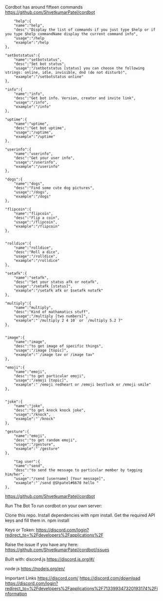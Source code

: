 
Cordbot has around fifteen commands
     https://github.com/ShvetkumarPatel/cordbot

        "help":{
        "name":"help",
        "desc":"Display the list of commands if you just type $help or if you type $help commandName display the current command info",
        "usage":"/help
        "example":"/help 
    },

    "setbotstatus":{
        "name":"setbotstatus",
        "desc":"Set bot status",
        "usage":"/setbotstatus [status] you can choose the following strings: online, idle, invisible, dnd (do not disturb)",
        "example":"/setbotstatus online"
    },

    "info":{
        "name":"info",
        "desc":"Get bot info. Version, creator and invite link",
        "usage":"/info",
        "example":"/info"
    },

    "uptime":{
        "name":"uptime",
        "desc":"Get bot uptime",
        "usage":"/uptime",
        "example":"/uptime"
    },

    "userinfo":{
        "name":"userinfo",
        "desc":"Get your user info",
        "usage":"/userinfo",
        "example":"/userinfo"
    },

    "dogs":{
        "name":"dogs",
        "desc":"Find some cute dog pictures",
        "usage":"/dogs",
        "example":"/dogs"
    },

    "flipcoin":{
        "name":"flipcoin",
        "desc":"Flip a coin",
        "usage":"/flipcoin",
        "example":"/flipcoin"
    },


    "rolldice":{
        "name":"rolldice",
        "desc":"Roll a dice",
        "usage":"/rolldice",
        "example":"/rolldice"
    },

    "setafk":{
        "name":"setafk",
        "desc":"Set your status afk or notafk",
        "usage":"/setafk [status]",
        "example":"/setafk afk or $setafk notafk"
    },

    "multiply":{
        "name":"multiply",
        "desc":"Kind of mathamatics stuff",
        "usage":"/multiply [two numbers]",
        "example":"`/multiply 2 4 10` or `/multiply 5.2 7"
    },

    
    "image":{
        "name":"image",
        "desc":"to get image of specific things",
        "usage":"/image [topic]",
        "example":"`/image tav or /image tav"
    },

    "emoji":{
        "name":"emoji",
        "desc":"to get particular emoji",
        "usage":"/emoji [topic]",
        "example":"`/emoji redheart or /emoji bestluck or /emoji smile"
    },


    "joke":{
        "name":"joke",
        "desc":"to get knock knock joke",
        "usage":"/knock",
        "example":"`/knock"
    },

    "gesture":{
        "name":"emoji",
        "desc":"to get random emoji",
        "usage":"/gesture",
        "example":"`/gesture"
    },

        "tag user":{
        "name":"send",
        "desc":"to send the message to particular member by tagging him/her",
        "usage":"/send [username] [Your message]",
        "example":"`/send @Shpatel#6678 hello "
    },

https://github.com/ShvetkumarPatel/cordbot

Run The Bot
To run cordbot on your own server:

Clone this repo.
Install dependencies with npm install.
Get the required API keys and fill them in.
npm install

Keys or Token:
https://discord.com/login?redirect_to=%2Fdevelopers%2Fapplications%2F

Raise the issue if you have any here:
https://github.com/ShvetkumarPatel/cordbot/issues


Built with:
discord.js https://discord.js.org/#/

node js https://nodejs.org/en/

Important Links
https://discord.com/
https://discord.com/download
https://discord.com/login?redirect_to=%2Fdevelopers%2Fapplications%2F713399347320193174%2Finformation
